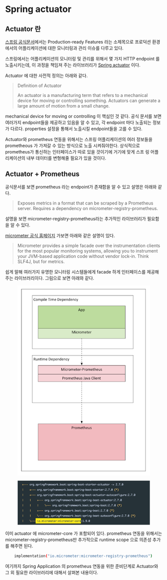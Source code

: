 # Spring actuator

## Actuator 란

[스프링 공식문서](https://docs.spring.io/spring-boot/docs/3.0.x/reference/html/index.html)에서는 Production-ready Features 라는 소제목으로 프로덕션 환경에서의 어플리케이션에 대한 모니터링과 관리 이슈를 다루고 있다.

스프링에서는 어플리케이션의 모니터링 및 관리를 위해서 몇 가지 HTTP endpoint 를 노출시키는데, 이 과정을 책임져 주는 라이브러리가 [Spring actuator](https://docs.spring.io/spring-boot/docs/3.0.x/reference/html/actuator.html#actuator) 이다.

Actuator 에 대한 사전적 정의는 아래와 같다.

> Definition of Actuator
>
> An actuator is a manufacturing term that refers to a mechanical device for moving or controlling something. Actuators can generate a large amount of motion from a small change.

mechanical device for moving or controlling 이 핵심인 것 같다. 공식 문서를 보면 여러가지 endpoint들을 제공하고 있음을 알 수 있고, 각 endpoint 마다 노출되는 정보가 다르다. properties 설정을 통해서 노출시킬 endpoint들을 고를 수 있다.

Actuator와 prometheus 연동을 위해서는 스프링 어플리케이션의 여러 정보들을 prometheous 가 가져갈 수 있는 방식으로 노출 시켜줘야한다. 상식적으로 prometheus가 통신하는 인터페이스가 따로 있을 것이기에 거기에 맞게 스프 링 어플리케이션의 내부 데이터를 변형해줄 필요가 있을 것이다.&#x20;



## Actuator + Prometheus

공식문서를 보면 prometheus 라는 endpoint가 존재함을 알 수 있고 설명은 아래와 같다.

> Exposes metrics in a format that can be scraped by a Prometheus server. Requires a dependency on micrometer-registry-prometheus.

설명을 보면 micrometer-registry-prometheus라는 추가적인 라이브러리가 필요함을 알 수 있다.

[micrometer 공식 홈페이지](https://micrometer.io/) 가보면 아래와 같은 설명이 있다.

> Micrometer provides a simple facade over the instrumentation clients for the most popular monitoring systems, allowing you to instrument your JVM-based application code without vendor lock-in. Think SLF4J, but for metrics.

쉽게 말해 여러가지 유명한 모니터링 시스템들에게 facade 하게 인터페이스를 제공해주는 라이브러리이다. 그림으로 보면 아래와 같다.

<figure><img src="../../.gitbook/assets/image (21).png" alt=""><figcaption></figcaption></figure>

<figure><img src="../../.gitbook/assets/image (29).png" alt=""><figcaption></figcaption></figure>

이미 actuator 에 micrometer-core 가 포함되어 있다. prometheus 연동을 위해서는 micrometer-registry-prometheus만 추가적으로 runtime scope 으로 의존성 추가를 해주면 된다.

```bash
    implementation("io.micrometer:micrometer-registry-prometheus")
```



여기까지 Spring Application 의 prometheus 연동을 위한 준비단계로 Actuator와 그 외 필요한 라이브러리에 대해서 살펴본 내용이다.
